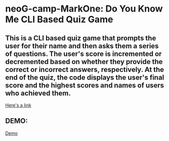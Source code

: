 # neoG-camp-MarkOne: Do You Know Me CLI Based Quiz Game

## This  is a CLI based quiz game that prompts the user for their name and then asks them a series of questions. The user's score is incremented or decremented based on whether they provide the correct or incorrect answers, respectively. At the end of the quiz, the code displays the user's final score and the highest scores and names of users who achieved them.

[Here's a link](https://replit.com/@nvspavankalyan/MarkOne-QuizApp#index.js "Quiz App Link")

## DEMO:


<a href="https://user-images.githubusercontent.com/24682339/210182933-607cfb36-84e3-4d5c-a48e-c62970617337.mp4">Demo</a>





